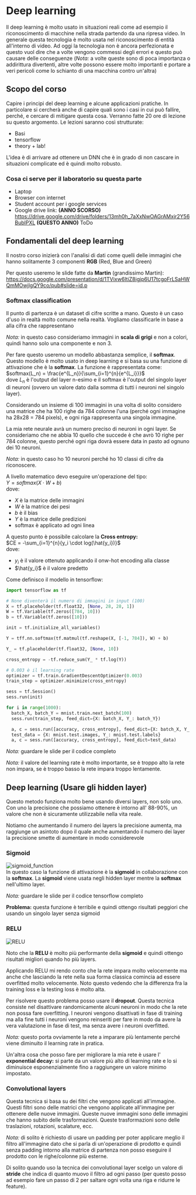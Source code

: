 # Deep learning

Il deep learning è molto usato in situazioni reali come ad esempio il riconoscimento di macchine nella strada partendo da una ripresa video. In generale questa tecnologia è molto usata nel riconoscimento di entità all'interno di video. Ad oggi la tecnologia non è ancora perfezionata e questo vuol dire che a volte vengono commessi degli errori e questo può causare delle conseguenze (*Nota:* a volte queste sono di poca importanza o addirittura divertenti, altre volte possono essere molto importanti e portare a veri pericoli come lo schianto di una macchina contro un'altra)

## Scopo del corso

Capire i principi del deep learning e alcune applicazioni pratiche. In particolare si cercherà anche di capire quali sono i casi in cui può fallire, perché, e cercare di mitigare questa cosa. Verranno fatte 20 ore di lezione su questo argomento. Le lezioni saranno così strutturate:

- Basi
- tensorflow
- theory + lab!

L'idea è di arrivare ad ottenere un DNN che è in grado di non cascare in situazioni complicate ed è quindi molto robusto.

### Cosa ci serve per il laboratorio su questa parte

- Laptop
- Browser con internet
- Student account per i google services
- Google drive link: **(ANNO SCORSO)** <https://drive.google.com/drive/folders/13mh0h_7aXxNwOAGrAMxjr2Y56BublPXL> **(QUESTO ANNO)** ToDo

## Fondamentali del deep learning

Il nostro corso inizierà con l'analisi di dati come quelli delle immagini che hanno solitamente 3 componenti **RGB** (Red, Blue and Green)

Per questo useremo le slide fatte da **Martin** (grandissimo Martin): <https://docs.google.com/presentation/d/1TVixw6ItiZ8igjp6U17tcgoFrLSaHWQmMOwjlgQY9co/pub#slide=id.p>

### Softmax classification

Il punto di partenza è un dataset di cifre scritte a mano. Questo è un caso d'uso in realtà molto comune nella realtà. Vogliamo classificarle in base a alla cifra che rappresentano

*Nota:* in questo caso consideriamo immagini in **scala di grigi** e non a colori, quindi hanno solo una componente e non 3.

Per fare questo useremo un modello abbastanza semplice, il **softmax**. Questo modello è molto usato in deep learning e si basa su una funzione di attivazione che è la **softmax**. La funzione è rappresentata come:  
$softmax(L_n) = \frac{e^{L_n}}{\sum_{i=1}^{n}{e^{L_i}}}$  
dove $L_n$ è l'output del layer n-esimo e il softmax è l'output del singolo layer di neuroni (ovvero un valore dato dalla somma di tutti i neuroni nel singolo layer).

Considerando un insieme di 100 immagini in una volta di solito considero una matrice che ha 100 righe da 784 colonne l'una (perché ogni immagine ha 28x28 = 784 pixels), e ogni riga rappresenta una singola immagine.

La mia rete neurale avrà un numero preciso di neuroni in ogni layer. Se consideriamo che ne abbia 10 quello che succede è che avrò 10 righe per 784 colonne, questo perché ogni riga dovrà essere data in pasto ad ognuno dei 10 neuroni.

*Nota:* in questo caso ho 10 neuroni perché ho 10 classi di cifre da riconoscere.

A livello matematico devo eseguire un'operazione del tipo:  
$Y = softmax(X \cdot W + b)$  
dove:

- $X$ è la matrice delle immagini
- $W$ è la matrice dei pesi
- $b$ è il bias
- $Y$ è la matrice delle predizioni
- softmax è applicato ad ogni linea

A questo punto è possibile calcolare la **Cross entropy:**  
$CE = -\sum_{i=1}^{n}{y_i \cdot log(\hat{y_i})}$  
dove:

- $y_i$ è il valore ottenuto applicando il onw-hot encoding alla classe
- $\hat{y_i}$ è il valore predetto

Come definisco il modello in tensorflow:

```python
import tensorflow as tf

# None diventerà il numero di immagini in input (100)
X = tf.placeholder(tf.float32, [None, 28, 28, 1])
W = tf.Variable(tf.zeros([784, 10]))
b = tf.Variable(tf.zeros([10]))

init = tf.initialize_all_variables()

Y = tff.nn.softmax(tf.matmul(tf.reshape(X, [-1, 784]), W) + b)

Y_ = tf.placeholder(tf.float32, [None, 10])

cross_entropy = -tf.reduce_sum(Y_ * tf.log(Y))

# 0.003 è il learning rate
optimizer = tf.train.GradientDescentOptimizer(0.003)
train_step = optimizer.minimize(cross_entropy)

sess = tf.Session()
sess.run(init)

for i in range(1000):
  batch_X, batch_Y = mnist.train.next_batch(100)
  sess.run(train_step, feed_dict={X: batch_X, Y_: batch_Y})

  a, c = sess.run([accuracy, cross_entropy], feed_dict={X: batch_X, Y_: batch_Y})
  test_data = {X: mnist.test.images, Y_: mnist.test.labels}
  a, c = sess.run([accuracy, cross_entropy], feed_dict=test_data)
```

*Nota:* guardare le slide per il codice completo

*Nota:* il valore del learning rate è molto importante, se è troppo alto la rete non impara, se è troppo basso la rete impara troppo lentamente.

## Deep learning (Usare gli hidden layer)

Questo metodo funziona molto bene usando diversi layers, non solo uno. Con uno la precisione che possiamo ottenere è intorno all' 88-90%, un valore che non è sicuramente utilizzabile nella vita reale.

Notiamo che aumentando il numero dei layers la precisione aumenta, ma raggiunge un asintoto dopo il quale anche aumentando il numero dei layer la precisione smette di aumentare in modo considerevole  

### Sigmoid

![sigmoid_function](../Screenshots/sigmoid_function.png)  
In questo caso la funzione di attivazione è la **sigmoid** in collaborazione con la **softmax**. La **sigmoid** viene usata negli hidden layer mentre la **softmax** nell'ultimo layer.

*Nota:* guardare le slide per il codice tensorflow completo

**Problema:** questa funzione è terribile e quindi ottengo risultati peggiori che usando un singolo layer senza sigmoid

### RELU

![RELU](../Screenshots/RELU.png)

Noto che la **RELU** è molto più performante della **sigmoid** e quindi ottengo risultati migliori quando ho più layers.

Applicando RELU mi rendo conto che la rete impara molto velocemente ma anche che lasciando la rete nella sua forma classica comincia ad essere overfitted molto velocemente. Noto questo vedendo che la differenza fra la training loss e la testing loss è molto alta.

Per risolvere questo problema posso usare il **dropout**. Questa tecnica consiste nel disattivare randomicamente alcuni neuroni in modo che la rete non possa fare overfitting. I neuroni vengono disattivati in fase di training ma alla fine tutti i neuroni vengono reinseriti per fare in modo da avere la vera valutazione in fase di test, ma senza avere i neuroni overfitted.

*Nota:* questo porta ovviamente la rete a imparare più lentamente perché viene diminuito il learning rate in pratica.

Un'altra cosa che posso fare per migliorare la mia rete è usare l' **exponential decay:** si parte da un valore più alto di learning rate e lo si diminuisce esponenzialmente fino a raggiungere un valore minimo impostato.

### Convolutional layers

Questa tecnica si basa su dei filtri che vengono applicati all'immagine. Questi filtri sono delle matrici che vengono applicate all'immagine per ottenere delle nuove immagini. Queste nuove immagini sono delle immagini che hanno subito delle trasformazioni. Queste trasformazioni sono delle traslazioni, rotazioni, scalature, ecc.

*Nota:* di solito è richiesto di usare un padding per poter applicare meglio il filtro all'immagine dato che si parla di un'operazione di prodotto e quindi senza padding intorno alla matrice di partenza non posso eseguire il prodotto con le righe/colonne più esterne.

Di solito quando uso la tecnica dei convolutional layer scelgo un valore di **stride** che indica di quanto muovo il filtro ad ogni passo (per questo posso ad esempio fare un passo di 2 per saltare ogni volta una riga e ridurre le feature).
